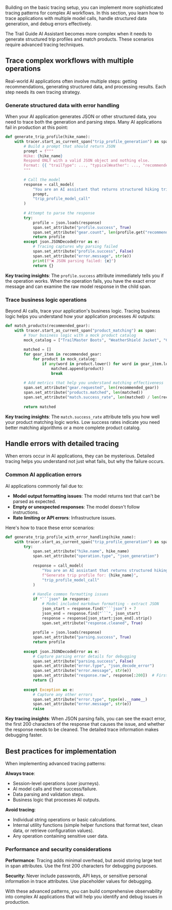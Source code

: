 Building on the basic tracing setup, you can implement more sophisticated tracing patterns for complex AI workflows. In this section, you learn how to trace applications with multiple model calls, handle structured data generation, and debug errors effectively.

The Trail Guide AI Assistant becomes more complex when it needs to generate structured trip profiles and match products. These scenarios require advanced tracing techniques.

## Trace complex workflows with multiple operations

Real-world AI applications often involve multiple steps: getting recommendations, generating structured data, and processing results. Each step needs its own tracing strategy.

### Generate structured data with error handling

When your AI application generates JSON or other structured data, you need to trace both the generation and parsing steps. Many AI applications fail in production at this point:

```python
def generate_trip_profile(hike_name):
    with tracer.start_as_current_span("trip_profile_generation") as span:
        # Build a prompt that should return JSON
        prompt = f"""
        Hike: {hike_name}
        Respond ONLY with a valid JSON object and nothing else.
        Format: {{ "trailType": ..., "typicalWeather": ..., "recommendedGear": [ ... ] }}
        """
        
        # Call the model
        response = call_model(
            "You are an AI assistant that returns structured hiking trip data in JSON format.",
            prompt,
            "trip_profile_model_call"
        )
        
        # Attempt to parse the response
        try:
            profile = json.loads(response)
            span.set_attribute("profile.success", True)
            span.set_attribute("gear.count", len(profile.get("recommendedGear", [])))
            return profile
        except json.JSONDecodeError as e:
            # Tracing captures why parsing failed
            span.set_attribute("profile.success", False)
            span.set_attribute("error.message", str(e))
            print(f"❌ JSON parsing failed: {e}")
            return {}
```

**Key tracing insights**: The `profile.success` attribute immediately tells you if the operation works. When the operation fails, you have the exact error message and can examine the raw model response in the child span.

### Trace business logic operations

Beyond AI calls, trace your application's business logic. Tracing business logic helps you understand how your application processes AI outputs:

```python
def match_products(recommended_gear):
    with tracer.start_as_current_span("product_matching") as span:
        # Your business logic with a mock product catalog
        mock_catalog = ["TrailMaster Boots", "WeatherShield Jacket", "ComfortPack Daypack"]
        
        matched = []
        for gear_item in recommended_gear:
            for product in mock_catalog:
                if any(word in product.lower() for word in gear_item.lower().split()):
                    matched.append(product)
                    break
        
        # Add metrics that help you understand matching effectiveness
        span.set_attribute("gear.requested", len(recommended_gear))
        span.set_attribute("products.matched", len(matched))
        span.set_attribute("match.success_rate", len(matched) / len(recommended_gear) if recommended_gear else 0)
        
        return matched
```

**Key tracing insights**: The `match.success_rate` attribute tells you how well your product matching logic works. Low success rates indicate you need better matching algorithms or a more complete product catalog.

## Handle errors with detailed tracing

When errors occur in AI applications, they can be mysterious. Detailed tracing helps you understand not just what fails, but why the failure occurs.

### Common AI application errors

AI applications commonly fail due to:

- **Model output formatting issues**: The model returns text that can't be parsed as expected.
- **Empty or unexpected responses**: The model doesn't follow instructions.
- **Rate limiting or API errors**: Infrastructure issues.

Here's how to trace these error scenarios:

```python
def generate_trip_profile_with_error_handling(hike_name):
    with tracer.start_as_current_span("trip_profile_generation") as span:
        try:
            span.set_attribute("hike.name", hike_name)
            span.set_attribute("operation.type", "json_generation")
            
            response = call_model(
                "You are an AI assistant that returns structured hiking trip data in JSON format.",
                f"Generate trip profile for: {hike_name}",
                "trip_profile_model_call"
            )
            
            # Handle common formatting issues
            if "```json" in response:
                # Model included markdown formatting - extract JSON
                json_start = response.find("```json") + 7
                json_end = response.find("```", json_start)
                response = response[json_start:json_end].strip()
                span.set_attribute("response.cleaned", True)
            
            profile = json.loads(response)
            span.set_attribute("parsing.success", True)
            return profile
            
        except json.JSONDecodeError as e:
            # Capture parsing error details for debugging
            span.set_attribute("parsing.success", False)
            span.set_attribute("error.type", "json_decode_error")
            span.set_attribute("error.message", str(e))
            span.set_attribute("response.raw", response[:200])  # First 200 chars for debugging
            return {}
            
        except Exception as e:
            # Capture any other errors
            span.set_attribute("error.type", type(e).__name__)
            span.set_attribute("error.message", str(e))
            raise
```

**Key tracing insights**: When JSON parsing fails, you can see the exact error, the first 200 characters of the response that causes the issue, and whether the response needs to be cleaned. The detailed trace information makes debugging faster.

## Best practices for implementation

When implementing advanced tracing patterns:

**Always trace**:

- Session-level operations (user journeys).
- AI model calls and their success/failure.
- Data parsing and validation steps.
- Business logic that processes AI outputs.

**Avoid tracing**:

- Individual string operations or basic calculations.
- Internal utility functions (simple helper functions that format text, clean data, or retrieve configuration values).
- Any operation containing sensitive user data.

### Performance and security considerations

**Performance**: Tracing adds minimal overhead, but avoid storing large text in span attributes. Use the first 200 characters for debugging purposes.

**Security**: Never include passwords, API keys, or sensitive personal information in trace attributes. Use placeholder values for debugging.

With these advanced patterns, you can build comprehensive observability into complex AI applications that will help you identify and debug issues in production.
